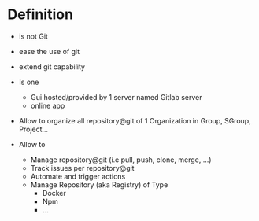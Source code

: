 # Definition
- is not Git
- ease the use of git
- extend git capability
- Is one 
  - Gui hosted/provided by 1 server named Gitlab server
  - online app

- Allow to organize all repository@git of 1 Organization in Group, SGroup, Project...

- Allow to
  - Manage repository@git (i.e pull, push, clone,  merge, ...)
  - Track issues per repository@git
  - Automate and trigger actions
  - Manage Repository (aka Registry) of Type
    - Docker
    - Npm
    - ...

